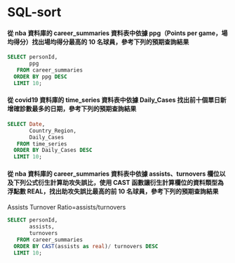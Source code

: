 # SQL-sort
#### 從 nba 資料庫的 career_summaries 資料表中依據 ppg（Points per game，場均得分）找出場均得分最高的 10 名球員，參考下列的預期查詢結果

```sql
SELECT personId,
       ppg
   FROM career_summaries
  ORDER BY ppg DESC
  LIMIT 10;
```

#### 從 covid19 資料庫的 time_series 資料表中依據 Daily_Cases 找出前十個單日新增確診數最多的日期，參考下列的預期查詢結果

```sql
SELECT Date,
       Country_Region,
       Daily_Cases
   FROM time_series
  ORDER BY Daily_Cases DESC
  LIMIT 10;
```

####   從 nba 資料庫的 career_summaries 資料表中依據 assists、turnovers 欄位以及下列公式衍生計算助攻失誤比，使用 CAST 函數讓衍生計算欄位的資料類型為浮點數 REAL，找出助攻失誤比最高的前 10 名球員，參考下列的預期查詢結果
Assists Turnover Ratio=assists/turnovers

```sql
SELECT personId,
       assists,
       turnovers
   FROM career_summaries
  ORDER BY CAST(assists as real)/ turnovers DESC
  LIMIT 10;
```
